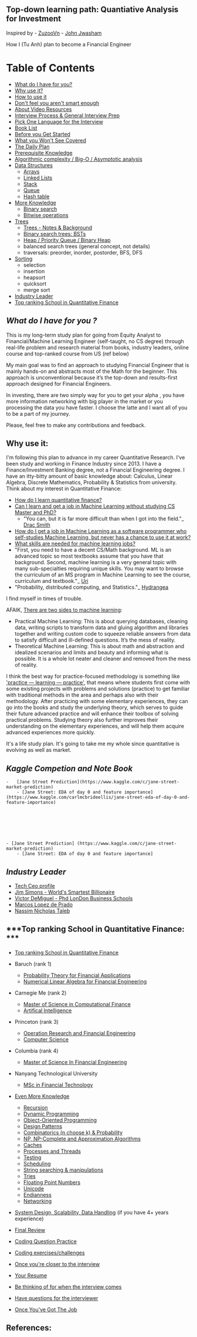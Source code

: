 
## **Top-down learning path: Quantiative Analysis for Investment**

Inspired by
    - [ZuzooVn](https://github.com/ZuzooVn/machine-learning-for-software-engineers)
    - [John Jwasham](https://github.com/jwasham/coding-interview-university)

How I (Tu Anh) plan to become a Financial Engineer

Table of Contents
=================
-   [What do I have for you?](https://github.com/phamanhtu17295/Financial-Technology#What-do-I-have-for-you-?)
-   [Why use it?](https://github.com/jwasham/coding-interview-university#why-use-it)
-   [How to use it](https://github.com/jwasham/coding-interview-university#how-to-use-it)
-   [Don't feel you aren't smart enough](https://github.com/jwasham/coding-interview-university#dont-feel-you-arent-smart-enough)
-   [About Video Resources](https://github.com/jwasham/coding-interview-university#about-video-resources)
-   [Interview Process & General Interview Prep](https://github.com/jwasham/coding-interview-university#interview-process--general-interview-prep)
-   [Pick One Language for the Interview](https://github.com/jwasham/coding-interview-university#pick-one-language-for-the-interview)
-   [Book List](https://github.com/jwasham/coding-interview-university#book-list)
-   [Before you Get Started](https://github.com/jwasham/coding-interview-university#before-you-get-started)
-   [What you Won't See Covered](https://github.com/jwasham/coding-interview-university#what-you-wont-see-covered)
-   [The Daily Plan](https://github.com/jwasham/coding-interview-university#the-daily-plan)
-   [Prerequisite Knowledge](https://github.com/jwasham/coding-interview-university#prerequisite-knowledge)
-   [Algorithmic complexity / Big-O / Asymptotic analysis](https://github.com/jwasham/coding-interview-university#algorithmic-complexity--big-o--asymptotic-analysis)
-   [Data Structures](https://github.com/jwasham/coding-interview-university#data-structures)
    -   [Arrays](https://github.com/jwasham/coding-interview-university#arrays)
    -   [Linked Lists](https://github.com/jwasham/coding-interview-university#linked-lists)
    -   [Stack](https://github.com/jwasham/coding-interview-university#stack)
    -   [Queue](https://github.com/jwasham/coding-interview-university#queue)
    -   [Hash table](https://github.com/jwasham/coding-interview-university#hash-table)
-   [More Knowledge](https://github.com/jwasham/coding-interview-university#more-knowledge)
    -   [Binary search](https://github.com/jwasham/coding-interview-university#binary-search)
    -   [Bitwise operations](https://github.com/jwasham/coding-interview-university#bitwise-operations)
-   [Trees](https://github.com/jwasham/coding-interview-university#trees)
    -   [Trees - Notes & Background](https://github.com/jwasham/coding-interview-university#trees---notes--background)
    -   [Binary search trees: BSTs](https://github.com/jwasham/coding-interview-university#binary-search-trees-bsts)
    -   [Heap / Priority Queue / Binary Heap](https://github.com/jwasham/coding-interview-university#heap--priority-queue--binary-heap)
    -   balanced search trees (general concept, not details)
    -   traversals: preorder, inorder, postorder, BFS, DFS
-   [Sorting](https://github.com/jwasham/coding-interview-university#sorting)
    -   selection
    -   insertion
    -   heapsort
    -   quicksort
    -   merge sort
-   [Industry Leader](https://github.com/phamanhtu17295/Financial-Technology#Industry-Leader-?)
-   [Top ranking School in Quantitative Finance](https://github.com/phamanhtu17295/Financial-Technology#Top-ranking-School-in-Quantitative-Finance)

## ***What do I have for you ?***

This is my long-term study plan for going from Equity Analyst to Financial/Machine Learning Engineer (self-taught, no CS degree) through real-life problem and research material from books, industry leaders, online course and top-ranked course from US (ref below)

My main goal was to find an approach to studying Financial Engineer that is mainly hands-on and abstracts most of the Math for the beginner. This approach is unconventional because it’s the top-down and results-first approach designed for Financial Engineers.

In investing, there are two simply way for you to get your alpha , you have more information networking with big player in the market or you processing the data you have faster. I choose the latte and I want all of you to be a part of my journey.

Please, feel free to make any contributions and feedback. 
## Why use it:
I'm following this plan to advance in my career Quantitative Research. I've been study and working in Finance Industry since 2013. I have a Finance/Investment Banking degree, not a Financial Engineering degree. I have an itty-bitty amount of basic knowledge about: Calculus, Linear Algebra, Discrete Mathematics, Probability & Statistics from university. Think about my interest in Quantitative Finance:

-   [How do I learn quantitative finance?](https://www.quora.com/How-do-I-learn-quantitative-finance)
-   [Can I learn and get a job in Machine Learning without studying CS Master and PhD?](https://www.quora.com/Can-I-learn-and-get-a-job-in-Machine-Learning-without-studying-CS-Master-and-PhD)
    - "You can, but it is far more difficult than when I got into the field."_  [Drac Smith](https://www.quora.com/Can-I-learn-and-get-a-job-in-Machine-Learning-without-studying-CS-Master-and-PhD/answer/Drac-Smith?srid=oT0p)
-   [How do I get a job in Machine Learning as a software programmer who self-studies Machine Learning, but never has a chance to use it at work?](https://www.quora.com/How-do-I-get-a-job-in-Machine-Learning-as-a-software-programmer-who-self-studies-Machine-Learning-but-never-has-a-chance-to-use-it-at-work)
-   [What skills are needed for machine learning jobs?](http://programmers.stackexchange.com/questions/79476/what-skills-are-needed-for-machine-learning-jobs)
-  "First, you need to have a decent CS/Math background. ML is an advanced topic so most textbooks assume that you have that background. Second, machine learning is a very general topic with many sub-specialties requiring unique skills. You may want to browse the curriculum of an MS program in Machine Learning to see the course, curriculum and textbook."_  [Uri](http://softwareengineering.stackexchange.com/a/79717)
-  "Probability, distributed computing, and Statistics."_  [Hydrangea](http://softwareengineering.stackexchange.com/a/79575)

I find myself in times of trouble.

AFAIK,  [There are two sides to machine learning](http://machinelearningmastery.com/programmers-can-get-into-machine-learning/):

-   Practical Machine Learning: This is about querying databases, cleaning data, writing scripts to transform data and gluing algorithm and libraries together and writing custom code to squeeze reliable answers from data to satisfy difficult and ill-defined questions. It’s the mess of reality.
-   Theoretical Machine Learning: This is about math and abstraction and idealized scenarios and limits and beauty and informing what is possible. It is a whole lot neater and cleaner and removed from the mess of reality.

I think the best way for practice-focused methodology is something like  ['practice — learning — practice'](http://machinelearningmastery.com/machine-learning-for-programmers/#comment-358985), that means where students first come with some existing projects with problems and solutions (practice) to get familiar with traditional methods in the area and perhaps also with their methodology. After practicing with some elementary experiences, they can go into the books and study the underlying theory, which serves to guide their future advanced practice and will enhance their toolbox of solving practical problems. Studying theory also further improves their understanding on the elementary experiences, and will help them acquire advanced experiences more quickly.

It's a life study plan. It's going to take me my whole since quantitative is evolving as well as market.

## ***Kaggle Competion and Note Book***
    -   [Jane Street Prediction](https://www.kaggle.com/c/jane-street-market-prediction)
        - [Jane Street: EDA of day 0 and feature importance](https://www.kaggle.com/carlmcbrideellis/jane-street-eda-of-day-0-and-feature-importance)







    - [Jane Street Prediction] (https://www.kaggle.com/c/jane-street-market-prediction)
        - [Jane Street: EDA of day 0 and feature importance]

## ***Industry Leader***

- [Tech Ceo profile](https://drive.google.com/file/d/141XZCOJLoyxDXmGEl5pVLvjHBfKOPvRB/view?fbclid=IwAR1qGWKGY-XVinx66hWuyD5Rbzbxi1fbRyMGbAelgHV934Cjs7btdWoTTVU)
- [Jim Simons - World's Smartest Billionaire](https://www.youtube.com/watch?v=6fr8XOtbPqM)
- [Victor DeMiguel - Phd LonDon Business Schools](http://faculty.london.edu/avmiguel/)
- [Marcos Lopez de Prado](https://www.linkedin.com/in/lopezdeprado/)
- [Nassim Nicholas Taleb](https://en.wikipedia.org/wiki/Nassim_Nicholas_Taleb)

## ***Top ranking School in Quantitative Finance: ***

-   [Top ranking School in Quantitative Finance](https://quantnet.com/mfe-programs-rankings/?fbclid=IwAR3eLr5koxCc3RUrhVo1nBS7ZrRVXKL9jA84w3uXsGO484uLvAaBiq6v68g)

-   Baruch (rank 1)
    -   [Probability Theory for Financial Applications](https://mfe.baruch.cuny.edu/wp-content/uploads/2020/11/pre-mfe-prob-feb2021-syllabus.pdf)
    -   [Numerical Linear Algebra for Financial Engineering](https://mfe.baruch.cuny.edu/wp-content/uploads/2020/11/pre-mfe-nla-feb2021-syllabus.pdf)
-   Carnegie Me (rank 2)
    -   [Master of Science in Computational Finance](https://www.cmu.edu/mscf/academics/curriculum/index.html)
    -   [Artifical Intelligence](https://www.ml.cmu.edu/academics/rankings/)
-   Princeton (rank 3)
    -   [Operation Research and Financial Engineering](https://www.princeton.edu/academics/area-of-study/operations-research-and-financial-engineering)
    -   [Computer Science](https://www.princeton.edu/academics/area-of-study/computer-science)
-   Columbia (rank 4)
    -   [Master of Science In Financial Engineering](https://msfe.ieor.columbia.edu/)
-   Nanyang Technological University
    -   [MSc in Financial Technology](https://wcms-prod-admin.ntu.edu.sg/spms/about-us/mathematics/grad/msc-in-financial-technology)




-   [Even More Knowledge](https://github.com/jwasham/coding-interview-university#even-more-knowledge)
    -   [Recursion](https://github.com/jwasham/coding-interview-university#recursion)
    -   [Dynamic Programming](https://github.com/jwasham/coding-interview-university#dynamic-programming)
    -   [Object-Oriented Programming](https://github.com/jwasham/coding-interview-university#object-oriented-programming)
    -   [Design Patterns](https://github.com/jwasham/coding-interview-university#design-patterns)
    -   [Combinatorics (n choose k) & Probability](https://github.com/jwasham/coding-interview-university#combinatorics-n-choose-k--probability)
    -   [NP, NP-Complete and Approximation Algorithms](https://github.com/jwasham/coding-interview-university#np-np-complete-and-approximation-algorithms)
    -   [Caches](https://github.com/jwasham/coding-interview-university#caches)
    -   [Processes and Threads](https://github.com/jwasham/coding-interview-university#processes-and-threads)
    -   [Testing](https://github.com/jwasham/coding-interview-university#testing)
    -   [Scheduling](https://github.com/jwasham/coding-interview-university#scheduling)
    -   [String searching & manipulations](https://github.com/jwasham/coding-interview-university#string-searching--manipulations)
    -   [Tries](https://github.com/jwasham/coding-interview-university#tries)
    -   [Floating Point Numbers](https://github.com/jwasham/coding-interview-university#floating-point-numbers)
    -   [Unicode](https://github.com/jwasham/coding-interview-university#unicode)
    -   [Endianness](https://github.com/jwasham/coding-interview-university#endianness)
    -   [Networking](https://github.com/jwasham/coding-interview-university#networking)
-   [System Design, Scalability, Data Handling](https://github.com/jwasham/coding-interview-university#system-design-scalability-data-handling)  (if you have 4+ years experience)
-   [Final Review](https://github.com/jwasham/coding-interview-university#final-review)
-   [Coding Question Practice](https://github.com/jwasham/coding-interview-university#coding-question-practice)
-   [Coding exercises/challenges](https://github.com/jwasham/coding-interview-university#coding-exerciseschallenges)
-   [Once you're closer to the interview](https://github.com/jwasham/coding-interview-university#once-youre-closer-to-the-interview)
-   [Your Resume](https://github.com/jwasham/coding-interview-university#your-resume)
-   [Be thinking of for when the interview comes](https://github.com/jwasham/coding-interview-university#be-thinking-of-for-when-the-interview-comes)
-   [Have questions for the interviewer](https://github.com/jwasham/coding-interview-university#have-questions-for-the-interviewer)
-   [Once You've Got The Job](https://github.com/jwasham/coding-interview-university#once-youve-got-the-job)


## References:

